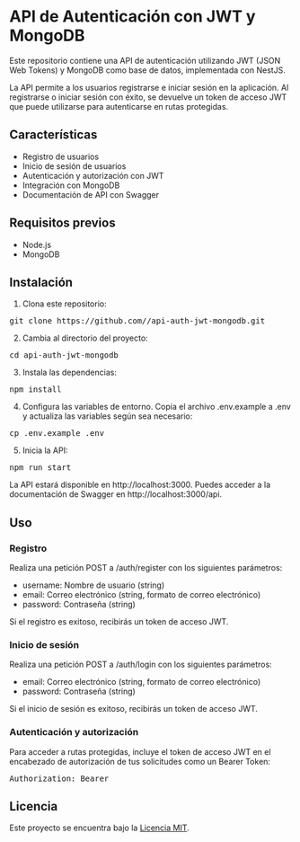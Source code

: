 <h1>API de Autenticación con JWT y MongoDB</h1>

Este repositorio contiene una API de autenticación utilizando JWT (JSON Web Tokens) y MongoDB como base de datos, implementada con NestJS.

La API permite a los usuarios registrarse e iniciar sesión en la aplicación. Al registrarse o iniciar sesión con éxito, se devuelve un token de acceso JWT que puede utilizarse para autenticarse en rutas protegidas.

<h2>Características</h2>

- Registro de usuarios
- Inicio de sesión de usuarios
- Autenticación y autorización con JWT
- Integración con MongoDB
- Documentación de API con Swagger

<h2>Requisitos previos</h2>

- Node.js
- MongoDB

<h2>Instalación</h2>

1. Clona este repositorio:

<pre>
git clone https://github.com/<tu-usuario>/api-auth-jwt-mongodb.git
</pre>

2. Cambia al directorio del proyecto:


<pre>
cd api-auth-jwt-mongodb
</pre>

3. Instala las dependencias:

<pre>
npm install
</pre>

4. Configura las variables de entorno. Copia el archivo .env.example a .env y actualiza las variables según sea necesario:

<pre>
cp .env.example .env
</pre>

5. Inicia la API:

<pre>
npm run start
</pre>

La API estará disponible en http://localhost:3000. Puedes acceder a la documentación de Swagger en http://localhost:3000/api.

<h2>Uso</h2>

<h3>Registro</h3>

Realiza una petición POST a /auth/register con los siguientes parámetros:

- username: Nombre de usuario (string)
- email: Correo electrónico (string, formato de correo electrónico)
- password: Contraseña (string)

Si el registro es exitoso, recibirás un token de acceso JWT.

<h3>Inicio de sesión</h3>

Realiza una petición POST a /auth/login con los siguientes parámetros:

- email: Correo electrónico (string, formato de correo electrónico)
- password: Contraseña (string)

Si el inicio de sesión es exitoso, recibirás un token de acceso JWT.

<h3>Autenticación y autorización</h3>

Para acceder a rutas protegidas, incluye el token de acceso JWT en el encabezado de autorización de tus solicitudes como un Bearer Token:

<pre>
Authorization: Bearer <tu-token-jwt>
</pre>

<h2>Licencia</h2>

Este proyecto se encuentra bajo la <a href="LICENSE">Licencia MIT</a>.
